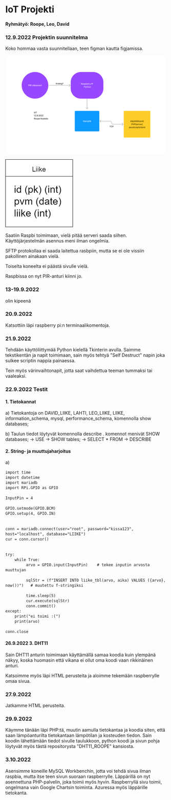 # IoT Projekti

#### Ryhmätyö: Roope, Leo, David

### 12.9.2022 Projektin suunnitelma

Koko hommaa vasta suunnitellaan, teen figman kautta figjamissa.

![alt text](https://github.com/RoopeKoskelo/IoT-projekti/blob/main/IoT%20suunnitelma.png?raw=true)

![alt text](https://github.com/RoopeKoskelo/IoT-projekti/blob/main/Kaavio.drawio.png?raw=true)

Saatiin Raspbi toimimaan, vielä pitää serveri saada siihen. Käyttöjärjestelmän asennus meni ilman ongelmia.

SFTP protokollaa ei saada laitettua rasbpiin, mutta se ei ole vissiin pakollinen ainakaan vielä.

Toiselta koneelta ei päästä sivulle vielä.

Raspbissa on nyt PIR-anturi kiinni jo.

### 13-19.9.2022 
olin kipeenä

### 20.9.2022
Katsottiin läpi raspberry pi:n terminaalikomentoja.

### 21.9.2022
Tehdään käyttöliittymää Python kielellä Tkinterin avulla. Saimme tekstikentän ja napit toimimaan, sain myös tehtyä "Self Destruct" napin joka sulkee scriptin nappia painaessa.

Tein myös värinvaihtonapit, jotta saat vaihdettua teeman tummaksi tai vaaleaksi.

### 22.9.2022 Testit
#### 1. Tietokannat
a) Tietokantoja on DAVID_LIIKE, LAHTI, LEO_LIIKE, LIIKE, information_schema, mysql, performance_schema, komennolla show databases;

b) Taulun tiedot löytyvät komennolla describe <taulukon nimi>.   komennot menivät SHOW databases; -> USE <tietokannan nimi> -> SHOW tables; -> SELECT * FROM <taulukon nimi> -> DESCRIBE <taulukon nimi>
  
#### 2. String- ja muuttujaharjoitus
a)
  ```
  import time
  import datetime
  import mariadb
  import RPi.GPIO as GPIO
  
  InputPin = 4
  
  GPIO.setmode(GPIO.BCM)
  GPIO.setup(4, GPIO.IN)
  
  
  conn = mariadb.connect(user="root", password="kissa123", host="localhost", database="LIIKE")
  cur = conn.cursor()
  
  
  try:
      while True:
           arvo = GPIO.input(InputPin)    # tekee inputin arvosta muuttujan
  
           sqlStr = (f"INSERT INTO liike_tbl(arvo, aika) VALUES ({arvo}, now())")   # muutettu f-stringiksi

           time.sleep(5)
           cur.execute(sqlStr)
           conn.commit()
  except:
      print("ei toimi :(")
      print(arvo)
  
  conn.close
  ```
#### 26.9.2022 3. DHT11
  Sain DHT11 anturin toimimaan käyttämällä samaa koodia kuin ylempänä näkyy, koska huomasin että vikana ei ollut oma koodi vaan rikkinäinen anturi.

Katsoimme myös läpi HTML perusteita ja aloimme tekemään raspberrylle omaa sivua.

### 27.9.2022
Jatkamme HTML perusteita.

### 29.9.2022
Käymme tänään läpi PHP:tä, muutin aamulla tietokantaa ja koodia siten, että saan lämpöanturilta tietokantaan lämpötilan ja kosteuden tiedon.
Sain koodin lähettämään tiedot sivulle taulukkoon, python koodi ja sivun pohja löytyvät myös tästä repositorysta "DHT11_ROOPE" kansiosta.
  
### 3.10.2022
Asensimme koneille MySQL Workbenchin, jotta voi tehdä sivua ilman raspbia, mutta itse teen sivun suoraan raspberrylle.
Läppärillä on nyt asennettuna PHP-palvelin, joka toimii myös hyvin. Raspberryllä sivu toimii, ongelmana vain Google Chartsin toiminta.
Azuressa myös läppärille tietokanta.
